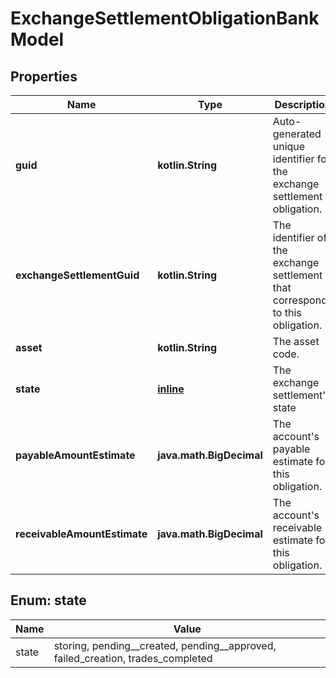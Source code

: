 
# ExchangeSettlementObligationBankModel

## Properties
Name | Type | Description | Notes
------------ | ------------- | ------------- | -------------
**guid** | **kotlin.String** | Auto-generated unique identifier for the exchange settlement obligation. |  [optional]
**exchangeSettlementGuid** | **kotlin.String** | The identifier of the exchange settlement that corresponds to this obligation. |  [optional]
**asset** | **kotlin.String** | The asset code. |  [optional]
**state** | [**inline**](#State) | The exchange settlement&#39;s state |  [optional]
**payableAmountEstimate** | **java.math.BigDecimal** | The account&#39;s payable estimate for this obligation. |  [optional]
**receivableAmountEstimate** | **java.math.BigDecimal** | The account&#39;s receivable estimate for this obligation. |  [optional]


<a name="State"></a>
## Enum: state
Name | Value
---- | -----
state | storing, pending__created, pending__approved, failed_creation, trades_completed



